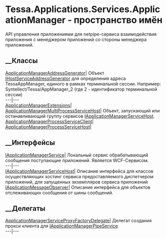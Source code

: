 # Tessa.Applications.Services.ApplicationManager - пространство имён
API управления приложениями для netpipe-сервиса взаимодействия приложения с
менеджером приложений со стороны менеджера приложений.
##  __Классы
[ApplicationManagerAddressGenerator](T_Tessa_Applications_Services_ApplicationManager_ApplicationManagerAddressGenerator.htm)|
Объект
[IHostServiceAddressGenerator](T_Tessa_Host_IHostServiceAddressGenerator.htm)
для определения адреса TessaAppManager, единого в рамках терминальной сессии.
Например: Syntellect/Tessa/AppManager_2 (где 2 \- идентификатор терминальной
сессии)  
---|---  
[ApplicationManagerExtensions](T_Tessa_Applications_Services_ApplicationManager_ApplicationManagerExtensions.htm)|  
[ApplicationManagerMultiProcessServiceHost](T_Tessa_Applications_Services_ApplicationManager_ApplicationManagerMultiProcessServiceHost.htm)|
Объект, запускающий или останавливающий группу сервисов
[IApplicationManagerServiceHost](T_Tessa_Applications_Services_ApplicationManager_IApplicationManagerServiceHost.htm).  
[ApplicationManagerProcessServiceClient](T_Tessa_Applications_Services_ApplicationManager_ApplicationManagerProcessServiceClient.htm)|  
[ApplicationManagerProcessServiceHost](T_Tessa_Applications_Services_ApplicationManager_ApplicationManagerProcessServiceHost.htm)|  
## __Интерфейсы
[IApplicationManagerService](T_Tessa_Applications_Services_ApplicationManager_IApplicationManagerService.htm)|
Локальный сервис обрабатывающий сообщения поступающие приложений. Является
WCF-Сервисом.  
---|---  
[IApplicationManagerServiceHost](T_Tessa_Applications_Services_ApplicationManager_IApplicationManagerServiceHost.htm)|
Описание интерфейса для классов осуществляющих хостинг сервиса
предоставляемого диспетчером приложений, для запущенных экземпляров сервиса
приложений  
[IApplicationMessageObserver](T_Tessa_Applications_Services_ApplicationManager_IApplicationMessageObserver.htm)|
Описание интерфейса для объектов отслеживающих сообщения от шины сообщений.  
## __Делегаты
[ApplicationManagerServiceProxyFactoryDelegate](T_Tessa_Applications_Services_ApplicationManager_ApplicationManagerServiceProxyFactoryDelegate.htm)|
Делегат создания прокси клиента для
[IApplicationManagerPipeService](T_Tessa_Applications_Pipes_IApplicationManagerPipeService.htm)  
---|---

